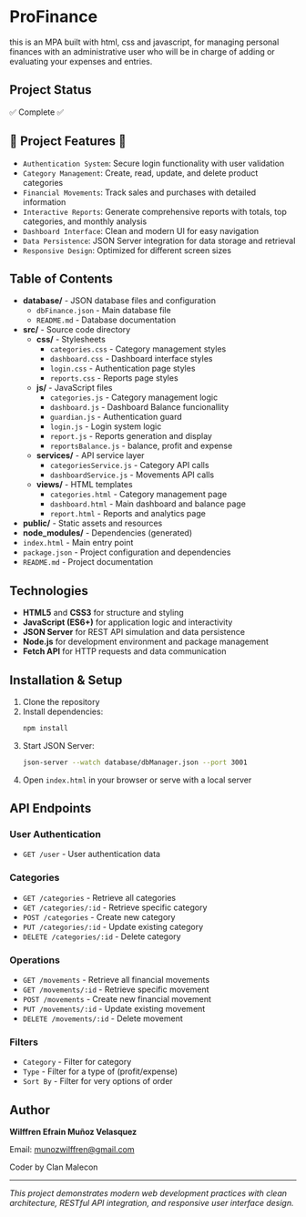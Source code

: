 # ProFinance
this is an MPA built with html, css and javascript, for managing personal finances with an administrative user who will be in charge of adding or evaluating your expenses and entries.

## **Project Status**
✅ Complete ✅

## **🔨 Project Features 🔨**

* `Authentication System`: Secure login functionality with user validation
* `Category Management`: Create, read, update, and delete product categories
* `Financial Movements`: Track sales and purchases with detailed information
* `Interactive Reports`: Generate comprehensive reports with totals, top categories, and monthly analysis
* `Dashboard Interface`: Clean and modern UI for easy navigation
* `Data Persistence`: JSON Server integration for data storage and retrieval
* `Responsive Design`: Optimized for different screen sizes

## **Table of Contents**

* **database/** - JSON database files and configuration
  * `dbFinance.json` - Main database file
  * `README.md` - Database documentation
* **src/** - Source code directory
  * **css/** - Stylesheets
    * `categories.css` - Category management styles
    * `dashboard.css` - Dashboard interface styles
    * `login.css` - Authentication page styles
    * `reports.css` - Reports page styles
  * **js/** - JavaScript files
    * `categories.js` - Category management logic
    * `dashboard.js` - Dashboard Balance funcionallity
    * `guardian.js` - Authentication guard
    * `login.js` - Login system logic
    * `report.js` - Reports generation and display
    * `reportsBalance.js` - balance, profit and expense
  * **services/** - API service layer
    * `categoriesService.js` - Category API calls
    * `dashboardService.js` - Movements API calls
  * **views/** - HTML templates
    * `categories.html` - Category management page
    * `dashboard.html` - Main dashboard and balance page
    * `report.html` - Reports and analytics page
* **public/** - Static assets and resources
* **node_modules/** - Dependencies (generated)
* `index.html` - Main entry point
* `package.json` - Project configuration and dependencies
* `README.md` - Project documentation

## **Technologies**

* **HTML5** and **CSS3** for structure and styling
* **JavaScript (ES6+)** for application logic and interactivity
* **JSON Server** for REST API simulation and data persistence
* **Node.js** for development environment and package management
* **Fetch API** for HTTP requests and data communication

## **Installation & Setup**

1. Clone the repository
2. Install dependencies:
   ```bash
   npm install
   ```
3. Start JSON Server:
   ```bash
   json-server --watch database/dbManager.json --port 3001
   ```
4. Open `index.html` in your browser or serve with a local server

## **API Endpoints**

### **User Authentication**
* `GET /user` - User authentication data

### **Categories**
* `GET /categories` - Retrieve all categories
* `GET /categories/:id` - Retrieve specific category
* `POST /categories` - Create new category
* `PUT /categories/:id` - Update existing category
* `DELETE /categories/:id` - Delete category

### **Operations**
* `GET /movements` - Retrieve all financial movements
* `GET /movements/:id` - Retrieve specific movement
* `POST /movements` - Create new financial movement
* `PUT /movements/:id` - Update existing movement
* `DELETE /movements/:id` - Delete movement


### **Filters**
* `Category` - Filter for category
* `Type` - Filter for a type of (profit/expense)
* `Sort By` - Filter for very options of order

## **Author**

**Wilffren Efrain Muñoz Velasquez** 

Email: munozwilffren@gmail.com

Coder by Clan Malecon

---

*This project demonstrates modern web development practices with clean architecture, RESTful API integration, and responsive user interface design.*
